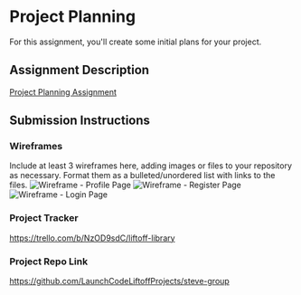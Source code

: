 # Project Planning
For this assignment, you'll create some initial plans for your project.

## Assignment Description
[Project Planning Assignment](https://education.launchcode.org/liftoff/modules/assignments/project-planning)

## Submission Instructions

### Wireframes

Include at least 3 wireframes here, adding images or files to your repository as necessary. Format them as a bulleted/unordered list with links to the files.
![Wireframe - Profile Page](https://user-images.githubusercontent.com/84251557/146495632-5a6e2989-67e7-4ec7-a8a4-30db4b8ca73a.PNG)
![Wireframe - Register Page](https://user-images.githubusercontent.com/84251557/146495658-31ff1538-ed31-45a0-ae7c-18a4672aeb24.jpeg)
![Wireframe - Login Page](https://user-images.githubusercontent.com/84251557/146495673-4e71ab3b-b870-47cb-8910-3df73f939819.jpeg)

### Project Tracker

https://trello.com/b/NzOD9sdC/liftoff-library

### Project Repo Link

https://github.com/LaunchCodeLiftoffProjects/steve-group
